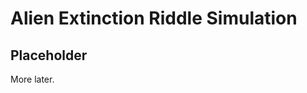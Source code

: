 Alien Extinction Riddle Simulation
============================

Placeholder
------------

More later.
